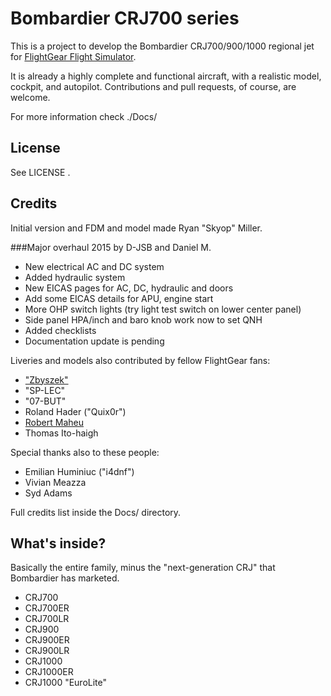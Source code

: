 # Bombardier CRJ700 series

This is a project to develop the Bombardier CRJ700/900/1000 regional jet for [FlightGear Flight Simulator](http://www.flightgear.org/).

It is already a highly complete and functional aircraft, with a realistic model, cockpit, and autopilot. 
Contributions and pull requests, of course, are welcome.

For more information check ./Docs/

## License

See LICENSE .

## Credits

Initial version and FDM and model made Ryan "Skyop" Miller.

###Major overhaul 2015 by D-JSB and Daniel M.
* New electrical AC and DC system
* Added hydraulic system
* New EICAS pages for AC, DC, hydraulic and doors
* Add some EICAS details for APU, engine start
* More OHP switch lights (try light test switch on lower center panel)
* Side panel HPA/inch and baro knob work now to set QNH
* Added checklists 
* Documentation update is pending

Liveries and models also contributed by fellow FlightGear fans:
* ["Zbyszek"](http://www.flightgear.pl/)
* "SP-LEC"
* "07-BUT"
* Roland Hader ("Quix0r")
* [Robert Maheu](http://www.flightgearcanada.ca/)
* Thomas Ito-haigh

Special thanks also to these people:
* Emilian Huminiuc ("i4dnf")
* Vivian Meazza
* Syd Adams

Full credits list inside the Docs/ directory.

## What's inside?

Basically the entire family, minus the "next-generation CRJ" that Bombardier has marketed.

* CRJ700
* CRJ700ER
* CRJ700LR
* CRJ900
* CRJ900ER
* CRJ900LR
* CRJ1000
* CRJ1000ER
* CRJ1000 "EuroLite"
